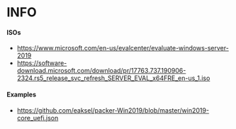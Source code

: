 # INFO


#### ISOs

* https://www.microsoft.com/en-us/evalcenter/evaluate-windows-server-2019
* https://software-download.microsoft.com/download/pr/17763.737.190906-2324.rs5_release_svc_refresh_SERVER_EVAL_x64FRE_en-us_1.iso

#### Examples

* https://github.com/eaksel/packer-Win2019/blob/master/win2019-core_uefi.json